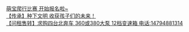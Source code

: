   
[萌宝爬行比赛  开始报名啦~](http://www.dianyue.me/archives/711/t1wwr1hkisg0ew2m/)  
[【传承】种下文明 收获孩子们的未来！](http://www.dianyue.me/archives/240/5ll4cams0hh090vj/)  
[【问租售转】求购四台北奔车   360或380大泵   12档变速箱  电话:14794881314](http://www.dianyue.me/archives/491/1ensm934gtofpgnm/)